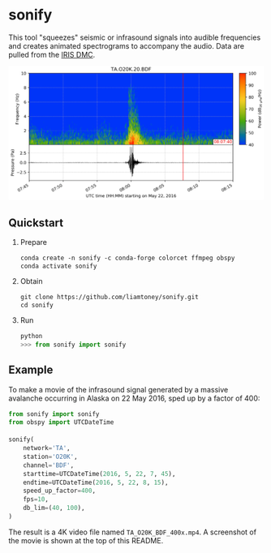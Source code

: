 # sonify

This tool "squeezes" seismic or infrasound signals into audible frequencies and
creates animated spectrograms to accompany the audio. Data are pulled from the
[IRIS DMC](https://ds.iris.edu/ds/nodes/dmc/).

![](screenshot.png)

## Quickstart

1. Prepare
   ```
   conda create -n sonify -c conda-forge colorcet ffmpeg obspy
   conda activate sonify
   ```

2. Obtain
   ```
   git clone https://github.com/liamtoney/sonify.git
   cd sonify
   ```

3. Run
   ```python
   python
   >>> from sonify import sonify
   ```

## Example

To make a movie of the infrasound signal generated by a massive avalanche
occurring in Alaska on 22 May 2016, sped up by a factor of 400:

```python
from sonify import sonify
from obspy import UTCDateTime

sonify(
    network='TA',
    station='O20K',
    channel='BDF',
    starttime=UTCDateTime(2016, 5, 22, 7, 45),
    endtime=UTCDateTime(2016, 5, 22, 8, 15),
    speed_up_factor=400,
    fps=10,
    db_lim=(40, 100),
)
```

The result is a 4K video file named `TA_O20K_BDF_400x.mp4`. A screenshot of the
movie is shown at the top of this README.
